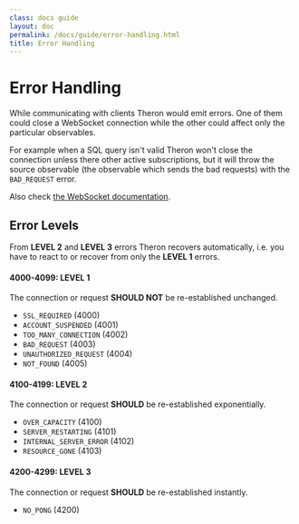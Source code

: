 ```yaml
---
class: docs guide
layout: doc
permalink: /docs/guide/error-handling.html
title: Error Handling
---
```


# Error Handling

While communicating with clients Theron would emit errors. One of them could
close a WebSocket connection while the other could affect only the particular
observables.

For example when a SQL query isn't valid Theron won't close the connection
unless there other active subscriptions, but it will throw the source observable
(the observable which sends the bad requests) with the `BAD_REQUEST` error.

Also check [the WebSocket documentation](https://developer.mozilla.org/en-US/docs/Web/API/CloseEvent).

## Error Levels

From **LEVEL 2** and **LEVEL 3** errors Theron recovers automatically, i.e. you
have to react to or recover from only the **LEVEL 1** errors.

#### 4000-4099: LEVEL 1

The connection or request **SHOULD NOT** be re-established unchanged.

- `SSL_REQUIRED` (4000)
- `ACCOUNT_SUSPENDED` (4001)
- `TOO_MANY_CONNECTION` (4002)
- `BAD_REQUEST` (4003)
- `UNAUTHORIZED_REQUEST` (4004)
- `NOT_FOUND` (4005)

#### 4100-4199: LEVEL 2

The connection or request **SHOULD** be re-established exponentially.

- `OVER_CAPACITY` (4100)
- `SERVER_RESTARTING` (4101)
- `INTERNAL_SERVER_ERROR` (4102)
- `RESOURCE_GONE` (4103)

#### 4200-4299: LEVEL 3

The connection or request **SHOULD** be re-established instantly.

- `NO_PONG` (4200)
